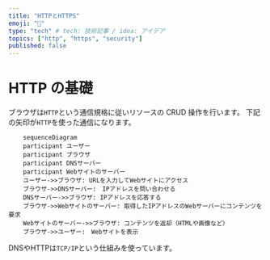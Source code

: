 ```yaml
---
title: "HTTPとHTTPS"
emoji: "💨"
type: "tech" # tech: 技術記事 / idea: アイデア
topics: ["http", "https", "security"]
published: false
---
```


# HTTP の基礎

ブラウザは`HTTP`という通信規格に従いリソースの CRUD 操作を行います。
下記の矢印が`HTTP`を使った通信になります。

```mermaid
    sequenceDiagram
    participant ユーザー
    participant ブラウザ
    participant DNSサーバー
    participant Webサイトのサーバー
    ユーザー->>ブラウザ: URLを入力してWebサイトにアクセス
    ブラウザ->>DNSサーバー:　IPアドレスを問い合わせる
    DNSサーバー->>ブラウザ: IPアドレスを応答する
    ブラウザ->>Webサイトのサーバー: 取得したIPアドレスのWebサーバーにコンテンツを要求
    Webサイトのサーバー->>ブラウザ: コンテンツを返却（HTMLや画像など）
    ブラウザ->>ユーザー:　Webサイトを表示
```

DNSやHTTPは`TCP/IP`という仕組みを使っています。
